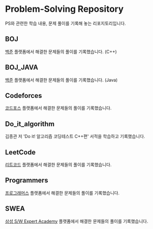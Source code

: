 # Problem-Solving Repository

PS와 관련한 학습 내용, 문제 풀이를 기록해 놓는 리포지토리입니다.

## BOJ

[백준](https://www.acmicpc.net/) 플랫폼에서 해결한 문제들의 풀이를 기록했습니다. (C++)

## BOJ_JAVA

[백준](https://www.acmicpc.net/) 플랫폼에서 해결한 문제들의 풀이를 기록했습니다. (Java)

## Codeforces

[코드포스](https://codeforces.com/) 플랫폼에서 해결한 문제들의 풀이를 기록했습니다.

## Do_it_algorithm

김종관 저 'Do it! 알고리즘 코딩테스트 C++편' 서적을 학습하고 기록했습니다.

## LeetCode

[리트코드](https://leetcode.com/problemset/) 플랫폼에서 해결한 문제들의 풀이를 기록했습니다.

## Programmers

[프로그래머스](https://programmers.co.kr/) 플랫폼에서 해결한 문제들의 풀이를 기록했습니다.

## SWEA

[삼성 S/W Expert Academy](https://swexpertacademy.com/main/main.do) 플랫폼에서 해결한 문제들의 풀이를 기록했습니다.
